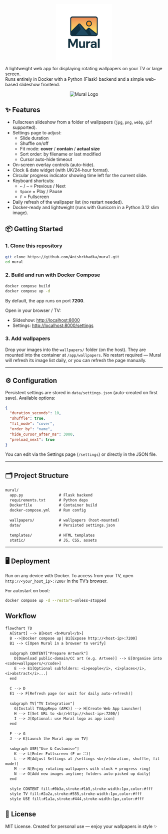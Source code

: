 <p align="center">
  <img src="./static/logo.png" alt="Mural Logo" width="180"/>
</p>

A lightweight web app for displaying rotating wallpapers on your TV or large screen.  
Runs entirely in Docker with a Python (Flask) backend and a simple web-based slideshow frontend.
<p align="center">
  <img src="./static/demo.gif" alt="Mural Logo"/>
</p>

## ✨ Features

- Fullscreen slideshow from a folder of wallpapers (`jpg`, `png`, `webp`, `gif` supported).
- Settings page to adjust:
  - Slide duration
  - Shuffle on/off
  - Fit mode: **cover** / **contain** / **actual size**
  - Sort order: by filename or last modified
  - Cursor auto-hide timeout
- On-screen overlay controls (auto-hide).
- Clock & date widget (with UK/24-hour format).
- Circular progress indicator showing time left for the current slide.
- Keyboard shortcuts:
  - `←` / `→` = Previous / Next
  - `Space` = Play / Pause
  - `F` = Fullscreen
- Daily refresh of the wallpaper list (no restart needed).
- Docker-ready and lightweight (runs with Gunicorn in a Python 3.12 slim image).

## 📦 Getting Started

### 1. Clone this repository

```bash
git clone https://github.com/Anishrkhadka/mural.git
cd mural
````

### 2. Build and run with Docker Compose

```bash
docker compose build
docker compose up -d
```

By default, the app runs on port **7200**.

Open in your browser / TV:

* Slideshow: [http://localhost:8000](http://localhost:7200)
* Settings: [http://localhost:8000/settings](http://localhost:7200/settings)

### 3. Add wallpapers

Drop your images into the `wallpapers/` folder (on the host).
They are mounted into the container at `/app/wallpapers`.
No restart required — Mural will refresh its image list daily, or you can refresh the page manually.

---

## ⚙️ Configuration

Persistent settings are stored in `data/settings.json` (auto-created on first save).
Available options:

```json
{
  "duration_seconds": 10,
  "shuffle": true,
  "fit_mode": "cover",
  "order_by": "name",
  "hide_cursor_after_ms": 3000,
  "preload_next": true
}
```

You can edit via the Settings page (`/settings`) or directly in the JSON file.

---

## 🗂️ Project Structure

```
mural/
  app.py                # Flask backend
  requirements.txt      # Python deps
  Dockerfile            # Container build
  docker-compose.yml    # Run config

  wallpapers/           # wallpapers (host-mounted)
  data/                 # Persisted settings.json

  templates/            # HTML templates
  static/               # JS, CSS, assets
```

---

## 🖥️ Deployment

Run on any device with Docker.
To access from your TV, open `http://<your_host_ip>:7200/` in the TV’s browser.

For autostart on boot:

```bash
docker compose up -d --restart=unless-stopped
```

## Workflow
```mermaid
flowchart TD
  A[Start] --> B[Host <b>Mural</b>]
  B -->|Docker compose up| B1[Expose http://<host-ip>:7200]
  B1 --> C[Open Mural in a browser to verify]

  subgraph CONTENT["Prepare Artwork"]
    D[Download public-domain/CC art (e.g. Artvee)] --> E[Organise into <code>wallpapers/</code>]
    E --> E1[Optional subfolders: <i>people</i>, <i>places</i>, <i>abstract</i>...]
  end

  C --> D
  E1 --> F[Refresh page (or wait for daily auto-refresh)]

  subgraph TV["TV Integration"]
    G[Install TVAppRepo (APK)] --> H[Create Web App Launcher]
    H --> I[Set URL to <br/>http://<host-ip>:7200/]
    I --> J[Optional: use Mural logo as app icon]
  end

  F --> G
  J --> K[Launch the Mural app on TV]

  subgraph USE["Use & Customise"]
    K --> L[Enter Fullscreen (F or ⛶)]
    L --> M[Adjust Settings at /settings <br/>(duration, shuffle, fit mode)]
    M --> N[Enjoy rotating wallpapers with clock + progress ring]
    N --> O[Add new images anytime; folders auto-picked up daily]
  end

  style CONTENT fill:#0b3a,stroke:#1b5,stroke-width:1px,color:#fff
  style TV fill:#2a2a,stroke:#555,stroke-width:1px,color:#fff
  style USE fill:#1a1a,stroke:#444,stroke-width:1px,color:#fff
```

## 📜 License

MIT License.
Created for personal use — enjoy your wallpapers in style ✨


